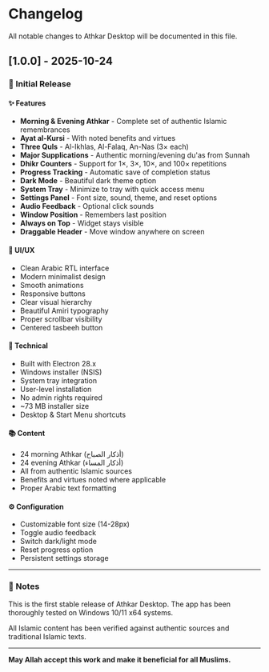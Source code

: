# Changelog

All notable changes to Athkar Desktop will be documented in this file.

## [1.0.0] - 2025-10-24

### 🎉 Initial Release

#### ✨ Features
- **Morning & Evening Athkar** - Complete set of authentic Islamic remembrances
- **Ayat al-Kursi** - With noted benefits and virtues
- **Three Quls** - Al-Ikhlas, Al-Falaq, An-Nas (3× each)
- **Major Supplications** - Authentic morning/evening du'as from Sunnah
- **Dhikr Counters** - Support for 1×, 3×, 10×, and 100× repetitions
- **Progress Tracking** - Automatic save of completion status
- **Dark Mode** - Beautiful dark theme option
- **System Tray** - Minimize to tray with quick access menu
- **Settings Panel** - Font size, sound, theme, and reset options
- **Audio Feedback** - Optional click sounds
- **Window Position** - Remembers last position
- **Always on Top** - Widget stays visible
- **Draggable Header** - Move window anywhere on screen

#### 🎨 UI/UX
- Clean Arabic RTL interface
- Modern minimalist design
- Smooth animations
- Responsive buttons
- Clear visual hierarchy
- Beautiful Amiri typography
- Proper scrollbar visibility
- Centered tasbeeh button

#### 🔧 Technical
- Built with Electron 28.x
- Windows installer (NSIS)
- System tray integration
- User-level installation
- No admin rights required
- ~73 MB installer size
- Desktop & Start Menu shortcuts

#### 📚 Content
- 24 morning Athkar (أذكار الصباح)
- 24 evening Athkar (أذكار المساء)
- All from authentic Islamic sources
- Benefits and virtues noted where applicable
- Proper Arabic text formatting

#### ⚙️ Configuration
- Customizable font size (14-28px)
- Toggle audio feedback
- Switch dark/light mode
- Reset progress option
- Persistent settings storage

---

### 📝 Notes

This is the first stable release of Athkar Desktop. The app has been thoroughly tested on Windows 10/11 x64 systems.

All Islamic content has been verified against authentic sources and traditional Islamic texts.

---

**May Allah accept this work and make it beneficial for all Muslims.**
